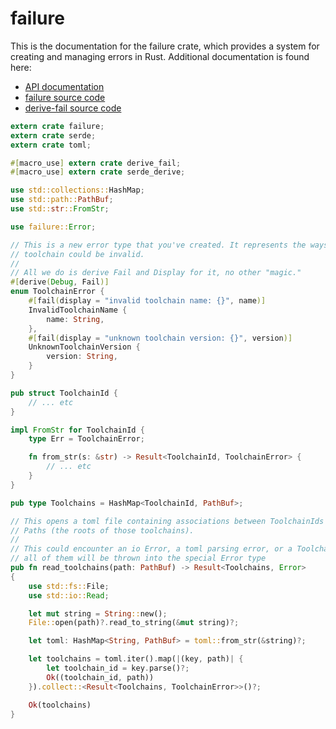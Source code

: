 # failure

This is the documentation for the failure crate, which provides a system for
creating and managing errors in Rust. Additional documentation is found here:

* [API documentation][api]
* [failure source code][repo]
* [derive-fail source code][derive-repo]

[api]: https://boats.gitlab.io/failure/doc/failure
[repo]: https://github.com/withoutboats/failure
[derive-repo]: https://github.com/withoutboats/derive-fail

```rust
extern crate failure;
extern crate serde;
extern crate toml;

#[macro_use] extern crate derive_fail;
#[macro_use] extern crate serde_derive;

use std::collections::HashMap;
use std::path::PathBuf;
use std::str::FromStr;

use failure::Error;

// This is a new error type that you've created. It represents the ways a
// toolchain could be invalid.
//
// All we do is derive Fail and Display for it, no other "magic."
#[derive(Debug, Fail)]
enum ToolchainError {
    #[fail(display = "invalid toolchain name: {}", name)]
    InvalidToolchainName {
        name: String,
    },
    #[fail(display = "unknown toolchain version: {}", version)]
    UnknownToolchainVersion {
        version: String,
    }
}

pub struct ToolchainId {
    // ... etc
}

impl FromStr for ToolchainId {
    type Err = ToolchainError;

    fn from_str(s: &str) -> Result<ToolchainId, ToolchainError> {
        // ... etc
    }
}

pub type Toolchains = HashMap<ToolchainId, PathBuf>;

// This opens a toml file containing associations between ToolchainIds and
// Paths (the roots of those toolchains).
//
// This could encounter an io Error, a toml parsing error, or a ToolchainError,
// all of them will be thrown into the special Error type
pub fn read_toolchains(path: PathBuf) -> Result<Toolchains, Error>
{
    use std::fs::File;
    use std::io::Read;

    let mut string = String::new();
    File::open(path)?.read_to_string(&mut string)?;

    let toml: HashMap<String, PathBuf> = toml::from_str(&string)?;

    let toolchains = toml.iter().map(|(key, path)| {
        let toolchain_id = key.parse()?;
        Ok((toolchain_id, path))
    }).collect::<Result<Toolchains, ToolchainError>>()?;

    Ok(toolchains)
}
